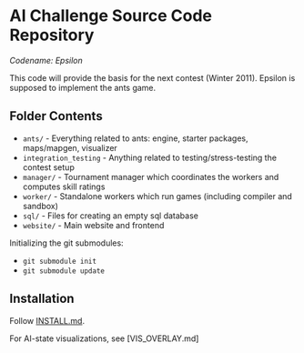 AI Challenge Source Code Repository
===================================

*Codename: Epsilon*

This code will provide the basis for the next contest (Winter 2011).
Epsilon is supposed to implement the ants game.

Folder Contents
---------------

* `ants/` - Everything related to ants: engine, starter packages, maps/mapgen, visualizer
* `integration_testing` - Anything related to testing/stress-testing the contest setup
* `manager/` - Tournament manager which coordinates the workers and computes skill ratings
* `worker/` - Standalone workers which run games (including compiler and sandbox)
* `sql/` - Files for creating an empty sql database
* `website/` - Main website and frontend

Initializing the git submodules:

* `git submodule init`
* `git submodule update`

Installation
---------------

Follow [INSTALL.md](https://github.com/aichallenge/aichallenge/blob/epsilon/INSTALL.md).

For AI-state visualizations, see [VIS_OVERLAY.md]

